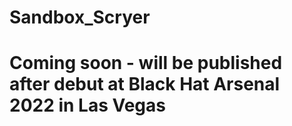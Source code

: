 # Sandbox_Scryer
#
# Coming soon - will be published after debut at Black Hat Arsenal 2022 in Las Vegas
#

